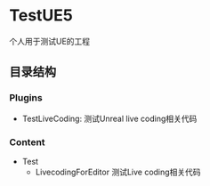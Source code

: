 # TestUE5

个人用于测试UE的工程

## 目录结构

### Plugins

- TestLiveCoding: 测试Unreal live coding相关代码

### Content

- Test
  - LivecodingForEditor 测试Live coding相关代码
